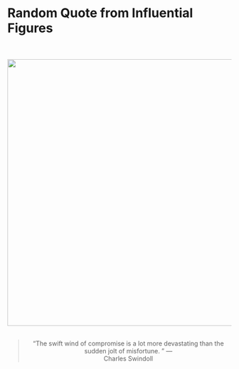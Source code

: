 # Random Quote from Influential Figures

<div align="center">
  <br>
  <br>
  <a href="undefined" title="undefined"><img src="undefined" width="600px"></a>
  <br>
  <br>
  <blockquote>&ldquo;The swift wind of compromise is a lot more devastating than the sudden jolt of misfortune. &rdquo; &mdash; <footer>Charles Swindoll</footer></blockquote>
</div>
  